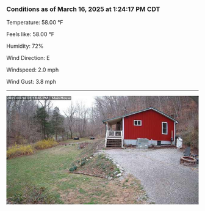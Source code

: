 ### Conditions as of March 16, 2025 at 1:24:17 PM CDT 

Temperature: 58.00 &deg;F

Feels like: 58.00 &deg;F

Humidity: 72%

Wind Direction: E

Windspeed: 2.0 mph

Wind Gust: 3.8 mph

---

<img src="./images/latest.jpeg"/>

